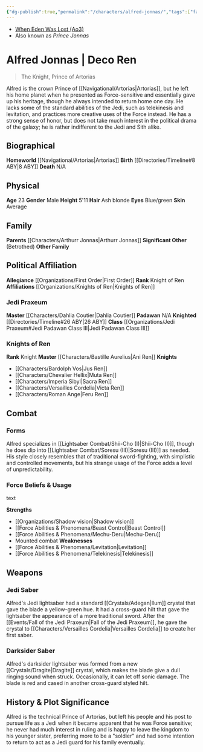```yaml
---
{"dg-publish":true,"permalink":"/characters/alfred-jonnas/","tags":["fallenjedi","firstorder","knightsofren","jediknight","jedipraxeum","royalty","formi","forcesensitive","unfinished"],"dgHomeLink":false}
---
```


- [When Eden Was Lost (Ao3)](https://archiveofourown.org/works/19334440/chapters/45992584)
- Also known as *Prince Jonnas*

# Alfred Jonnas | Deco Ren
>The Knight, Prince of Artorias

Alfred is the crown Prince of [[Navigational/Artorias\|Artorias]], but he left his home planet when he presented as Force-sensitive and essentially gave up his heritage, though he always intended to return home one day. He lacks some of the standard abilities of the Jedi, such as telekinesis and levitation, and practices more creative uses of the Force instead. He has a strong sense of honor, but does not take much interest in the political drama of the galaxy; he is rather indifferent to the Jedi and Sith alike. 

## Biographical

**Homeworld** [[Navigational/Artorias\|Artorias]]
**Birth** [[Directories/Timeline#8 ABY\|8 ABY]]
**Death** N/A

## Physical

**Age** 23
**Gender** Male
**Height** 5'11
**Hair** Ash blonde
**Eyes** Blue/green
**Skin** Average

## Family

**Parents** [[Characters/Arthurr Jonnas\|Arthurr Jonnas]] 
**Significant Other** (Betrothed)
**Other Family** 

## Political Affiliation

**Allegiance** [[Organizations/First Order\|First Order]]
**Rank** Knight of Ren
**Affiliations** [[Organizations/Knights of Ren\|Knights of Ren]]

### Jedi Praxeum

**Master** [[Characters/Dahlia Coutier\|Dahlia Coutier]]
**Padawan** N/A
**Knighted** [[Directories/Timeline#26 ABY\|26 ABY]]
**Class** [[Organizations/Jedi Praxeum#Jedi Padawan Class III\|Jedi Padawan Class III]]

### Knights of Ren

**Rank** Knight
**Master** [[Characters/Bastille Aurelius\|Ani Ren]]
**Knights**
- [[Characters/Bardolph Vos\|Jus Ren]]
- [[Characters/Chevalier Hellix\|Muta Ren]]
- [[Characters/Imperia Sibyl\|Sacra Ren]]
- [[Characters/Versailles Cordelia\|Victa Ren]]
- [[Characters/Roman Ange\|Feru Ren]]

## Combat

### Forms

Alfred specializes in [[Lightsaber Combat/Shii-Cho (I)\|Shii-Cho (I)]], though he does dip into [[Lightsaber Combat/Soresu (III)\|Soresu (III)]] as needed. His style closely resembles that of traditional sword-fighting, with simplistic and controlled movements, but his strange usage of the Force adds a level of unpredictability. 

### Force Beliefs & Usage

text

**Strengths**
- [[Organizations/Shadow vision\|Shadow vision]]
- [[Force Abilities & Phenomena/Beast Control\|Beast Control]]
- [[Force Abilities & Phenomena/Mechu-Deru\|Mechu-Deru]]
- Mounted combat
**Weaknesses**
- [[Force Abilities & Phenomena/Levitation\|Levitation]]
- [[Force Abilities & Phenomena/Telekinesis\|Telekinesis]]

## Weapons

### Jedi Saber

Alfred's Jedi lightsaber had a standard [[Crystals/Adegan\|Ilum]] crystal that gave the blade a yellow-green hue. It had a cross-guard hilt that gave the lightsaber the appearance of a more traditional sword. After the [[Events/Fall of the Jedi Praxeum\|Fall of the Jedi Praxeum]], he gave the crystal to [[Characters/Versailles Cordelia\|Versailles Cordelia]] to create her first saber. 

### Darksider Saber

Alfred's darksider lightsaber was formed from a new [[Crystals/Dragite\|Dragite]] crystal, which makes the blade give a dull ringing sound when struck. Occasionally, it can let off sonic damage. The blade is red and cased in another cross-guard styled hilt. 

## History & Plot Significance

Alfred is the technical Prince of Artorias, but left his people and his post to pursue life as a Jedi when it became apparent that he was Force sensitive; he never had much interest in ruling and is happy to leave the kingdom to his younger sister, preferring more to be a "soldier" and had some intention to return to act as a Jedi guard for his family eventually.

